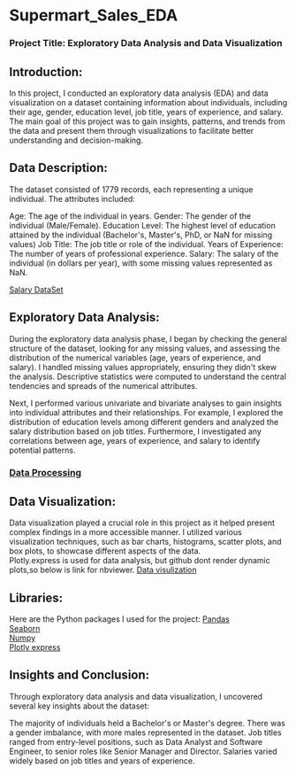 
# Supermart_Sales_EDA
### Project Title: Exploratory Data Analysis and Data Visualization

## Introduction:
In this project, I conducted an exploratory data analysis (EDA) and data visualization on a dataset containing information about individuals, including their age, gender, education level, job title, years of experience, and salary. The main goal of this project was to gain insights, patterns, and trends from the data and present them through visualizations to facilitate better understanding and decision-making.

## Data Description:
The dataset consisted of 1779 records, each representing a unique individual. The attributes included:

Age: The age of the individual in years.
Gender: The gender of the individual (Male/Female).
Education Level: The highest level of education attained by the individual (Bachelor's, Master's, PhD, or NaN for missing values)
Job Title: The job title or role of the individual.
Years of Experience: The number of years of professional experience.
Salary: The salary of the individual (in dollars per year), with some missing values represented as NaN.

[Salary DataSet](https://github.com/Bytecode-Magnum/Salary_Data_ExploratoryDataAnalysis/blob/main/Salary_Data.csv)

## Exploratory Data Analysis:
   
During the exploratory data analysis phase, I began by checking the general structure of the dataset, looking for any missing values, and assessing the distribution of the numerical variables (age, years of experience, and salary). I handled missing values appropriately, ensuring they didn't skew the analysis. Descriptive statistics were computed to understand the central tendencies and spreads of the numerical attributes.

Next, I performed various univariate and bivariate analyses to gain insights into individual attributes and their relationships. For example, I explored the distribution of education levels among different genders and analyzed the salary distribution based on job titles. Furthermore, I investigated any correlations between age, years of experience, and salary to identify potential patterns.
### [Data Processing](https://github.com/Bytecode-Magnum/Salary_Data_ExploratoryDataAnalysis/blob/main/Salary_dataset.ipynb) 

## Data Visualization:

Data visualization played a crucial role in this project as it helped present complex findings in a more accessible manner. I utilized various visualization techniques, such as bar charts, histograms, scatter plots, and box plots, to showcase different aspects of the data.   
Plotly.express is used for data analysis, but github dont render dynamic plots,so below is link for nbviewer.
 [Data visulization](https://nbviewer.org/github/Bytecode-Magnum/Salary_Data_ExploratoryDataAnalysis/blob/main/Salary_dataset_Data_Visualization.ipynb)

## Libraries:
Here are the Python packages I used for the project:                                                           [Pandas](https://pandas.pydata.org/)      
[Seaborn](https://seaborn.pydata.org/)          
[Numpy](https://numpy.pydata.org/)  
[Plotly express](https://plotly.com/python/)

## Insights and Conclusion:
Through exploratory data analysis and data visualization, I uncovered several key insights about the dataset:

The majority of individuals held a Bachelor's or Master's degree.
There was a gender imbalance, with more males represented in the dataset.
Job titles ranged from entry-level positions, such as Data Analyst and Software Engineer, to senior roles like Senior Manager and Director.
Salaries varied widely based on job titles and years of experience.




